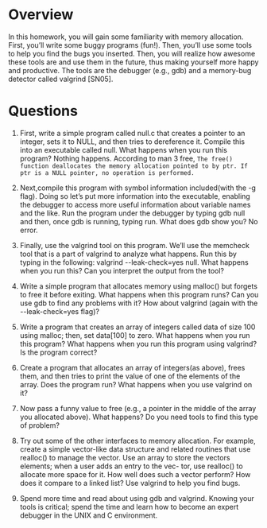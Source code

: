 # Overview
 In this homework, you will gain some familiarity with memory allocation. First, you’ll write some buggy programs (fun!). Then, you’ll use some tools to help you find the bugs you inserted. Then, you will realize how awesome these tools are and use them in the future, thus making yourself more happy and productive. The tools are the debugger (e.g., gdb) and a memory-bug detector called valgrind [SN05].

# Questions
1. First, write a simple program called null.c that creates a pointer to an integer, sets it to NULL, and then tries to dereference it. Compile this into an executable called null. What happens when you run this program?
    Nothing happens. According to man 3 free, ```The free() function deallocates the memory allocation pointed to by ptr. If ptr is a NULL pointer, no operation is performed.```

2. Next,compile this program with symbol information included(with the -g flag). Doing so let’s put more information into the executable, enabling the debugger to access more useful information about variable names and the like. Run the program under the debugger by typing gdb null and then, once gdb is running, typing run. What does gdb show you?
    No error.
    
3. Finally, use the valgrind tool on this program. We’ll use the memcheck tool that is a part of valgrind to analyze what happens. Run
this by typing in the following: valgrind --leak-check=yes null. What happens when you run this? Can you interpret the output from the tool?

4. Write a simple program that allocates memory using malloc() but forgets to free it before exiting. What happens when this program runs? Can you use gdb to find any problems with it? How about valgrind (again with the --leak-check=yes flag)?

5. Write a program that creates an array of integers called data of size 100 using malloc; then, set data[100] to zero. What happens when you run this program? What happens when you run this program using valgrind? Is the program correct?

6. Create a program that allocates an array of integers(as above), frees them, and then tries to print the value of one of the elements of the array. Does the program run? What happens when you use valgrind on it?

7. Now pass a funny value to free (e.g., a pointer in the middle of the array you allocated above). What happens? Do you need tools to find this type of problem?

8. Try out some of the other interfaces to memory allocation. For example, create a simple vector-like data structure and related routines that use realloc() to manage the vector. Use an array to store the vectors elements; when a user adds an entry to the vec- tor, use realloc() to allocate more space for it. How well does such a vector perform? How does it compare to a linked list? Use valgrind to help you find bugs.

9. Spend more time and read about using gdb and valgrind. Knowing your tools is critical; spend the time and learn how to become an expert debugger in the UNIX and C environment.
